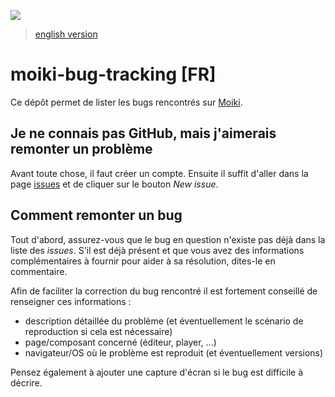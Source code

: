 ![](https://raw.githubusercontent.com/kaelhem/moiki-bug-tracking/master/logo-dark-name.png)

> [english version](https://github.com/kaelhem/moiki-bug-tracking/tree/master/en)

# moiki-bug-tracking [FR]
Ce dépôt permet de lister les bugs rencontrés sur [Moiki](https://moiki.fr).

## Je ne connais pas GitHub, mais j'aimerais remonter un problème
Avant toute chose, il faut créer un compte.
Ensuite il suffit d'aller dans la page [issues](https://github.com/kaelhem/moiki-bug-tracking/issues) et de cliquer sur le bouton _New issue_.

## Comment remonter un bug
Tout d'abord, assurez-vous que le bug en question n'existe pas déjà dans la liste des _issues_. S'il est déjà présent et que vous avez des informations complémentaires à fournir pour aider à sa résolution, dites-le en commentaire.

Afin de faciliter la correction du bug rencontré il est fortement conseillé de renseigner ces informations :
+ description détaillée du problème (et éventuellement le scénario de reproduction si cela est nécessaire)
+ page/composant concerné (éditeur, player, ...)
+ navigateur/OS où le problème est reproduit (et éventuellement versions)

Pensez également à ajouter une capture d'écran si le bug est difficile à décrire.
